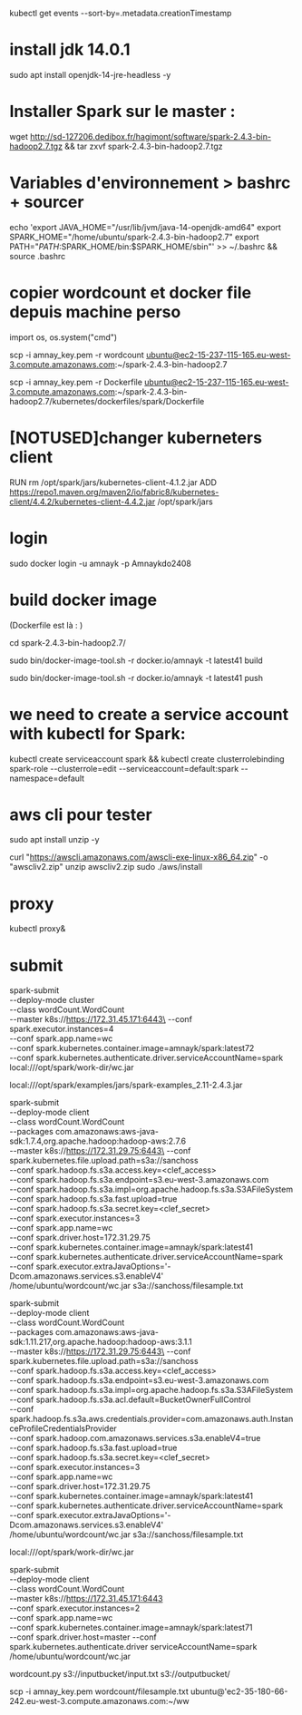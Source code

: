 kubectl get events --sort-by=.metadata.creationTimestamp



# install jdk 14.0.1
sudo apt install openjdk-14-jre-headless -y

# Installer Spark sur le master :
wget http://sd-127206.dedibox.fr/hagimont/software/spark-2.4.3-bin-hadoop2.7.tgz && tar zxvf spark-2.4.3-bin-hadoop2.7.tgz


# Variables d'environnement > bashrc + sourcer

echo 'export JAVA_HOME="/usr/lib/jvm/java-14-openjdk-amd64"
export SPARK_HOME="/home/ubuntu/spark-2.4.3-bin-hadoop2.7"
export PATH="$PATH:$SPARK_HOME/bin:$SPARK_HOME/sbin"' >> ~/.bashrc && source .bashrc


# copier wordcount et docker file depuis machine perso
import os, os.system("cmd")

scp -i amnay_key.pem -r wordcount ubuntu@ec2-15-237-115-165.eu-west-3.compute.amazonaws.com:~/spark-2.4.3-bin-hadoop2.7

scp -i amnay_key.pem -r Dockerfile ubuntu@ec2-15-237-115-165.eu-west-3.compute.amazonaws.com:~/spark-2.4.3-bin-hadoop2.7/kubernetes/dockerfiles/spark/Dockerfile

# [NOTUSED]changer kuberneters client

RUN rm /opt/spark/jars/kubernetes-client-4.1.2.jar
ADD https://repo1.maven.org/maven2/io/fabric8/kubernetes-client/4.4.2/kubernetes-client-4.4.2.jar /opt/spark/jars

# login

sudo docker login -u amnayk -p Amnaykdo2408

# build docker image

(Dockerfile est là : )

cd spark-2.4.3-bin-hadoop2.7/ 

sudo bin/docker-image-tool.sh -r docker.io/amnayk -t latest41 build

sudo bin/docker-image-tool.sh -r docker.io/amnayk -t latest41 push

# we need to create a service account with kubectl for Spark:

kubectl create serviceaccount spark && kubectl create clusterrolebinding spark-role --clusterrole=edit  --serviceaccount=default:spark --namespace=default

# aws cli pour tester
sudo apt install unzip -y

curl "https://awscli.amazonaws.com/awscli-exe-linux-x86_64.zip" -o "awscliv2.zip"
unzip awscliv2.zip
sudo ./aws/install

# proxy

kubectl proxy&

# submit 

spark-submit \
  --deploy-mode cluster \
  --class wordCount.WordCount \
  --master k8s://https://172.31.45.171:6443\
  --conf spark.executor.instances=4 \
  --conf spark.app.name=wc \
  --conf spark.kubernetes.container.image=amnayk/spark:latest72 \
  --conf spark.kubernetes.authenticate.driver.serviceAccountName=spark \
  local:///opt/spark/work-dir/wc.jar


  local:///opt/spark/examples/jars/spark-examples_2.11-2.4.3.jar	
  
spark-submit \
  --deploy-mode client \
  --class wordCount.WordCount \
  --packages com.amazonaws:aws-java-sdk:1.7.4,org.apache.hadoop:hadoop-aws:2.7.6 \
  --master k8s://https://172.31.29.75:6443\
  --conf spark.kubernetes.file.upload.path=s3a://sanchoss \
  --conf spark.hadoop.fs.s3a.access.key=<clef_access> \
  --conf spark.hadoop.fs.s3a.endpoint=s3.eu-west-3.amazonaws.com \
  --conf spark.hadoop.fs.s3a.impl=org.apache.hadoop.fs.s3a.S3AFileSystem \
  --conf spark.hadoop.fs.s3a.fast.upload=true \
  --conf spark.hadoop.fs.s3a.secret.key=<clef_secret>  \
  --conf spark.executor.instances=3 \
  --conf spark.app.name=wc \
  --conf spark.driver.host=172.31.29.75\
  --conf spark.kubernetes.container.image=amnayk/spark:latest41 \
  --conf spark.kubernetes.authenticate.driver.serviceAccountName=spark \
  --conf spark.executor.extraJavaOptions='-Dcom.amazonaws.services.s3.enableV4' \
  /home/ubuntu/wordcount/wc.jar s3a://sanchoss/filesample.txt



spark-submit \
  --deploy-mode client \
  --class wordCount.WordCount \
  --packages com.amazonaws:aws-java-sdk:1.11.217,org.apache.hadoop:hadoop-aws:3.1.1 \
  --master k8s://https://172.31.29.75:6443\
  --conf spark.kubernetes.file.upload.path=s3a://sanchoss \
  --conf spark.hadoop.fs.s3a.access.key=<clef_access> \
  --conf spark.hadoop.fs.s3a.endpoint=s3.eu-west-3.amazonaws.com \
  --conf spark.hadoop.fs.s3a.impl=org.apache.hadoop.fs.s3a.S3AFileSystem \
  --conf spark.hadoop.fs.s3a.acl.default=BucketOwnerFullControl\
  --conf spark.hadoop.fs.s3a.aws.credentials.provider=com.amazonaws.auth.InstanceProfileCredentialsProvider \
  --conf spark.hadoop.com.amazonaws.services.s3a.enableV4=true \
  --conf spark.hadoop.fs.s3a.fast.upload=true \
  --conf spark.hadoop.fs.s3a.secret.key=<clef_secret> \
  --conf spark.executor.instances=3 \
  --conf spark.app.name=wc \
  --conf spark.driver.host=172.31.29.75\
  --conf spark.kubernetes.container.image=amnayk/spark:latest41 \
  --conf spark.kubernetes.authenticate.driver.serviceAccountName=spark \
  --conf spark.executor.extraJavaOptions='-Dcom.amazonaws.services.s3.enableV4' \
  /home/ubuntu/wordcount/wc.jar s3a://sanchoss/filesample.txt



  local:///opt/spark/work-dir/wc.jar



spark-submit   
  --deploy-mode client   
  --class wordCount.WordCount   
  --master k8s://https://172.31.45.171:6443  
  --conf spark.executor.instances=2   
  --conf spark.app.name=wc   
  --conf spark.kubernetes.container.image=amnayk/spark:latest71  
  --conf spark.driver.host=master
  --conf spark.kubernetes.authenticate.driver serviceAccountName=spark   
  /home/ubuntu/wordcount/wc.jar


wordcount.py s3://inputbucket/input.txt s3://outputbucket/


  scp -i amnay_key.pem wordcount/filesample.txt ubuntu@'ec2-35-180-66-242.eu-west-3.compute.amazonaws.com:~/ww